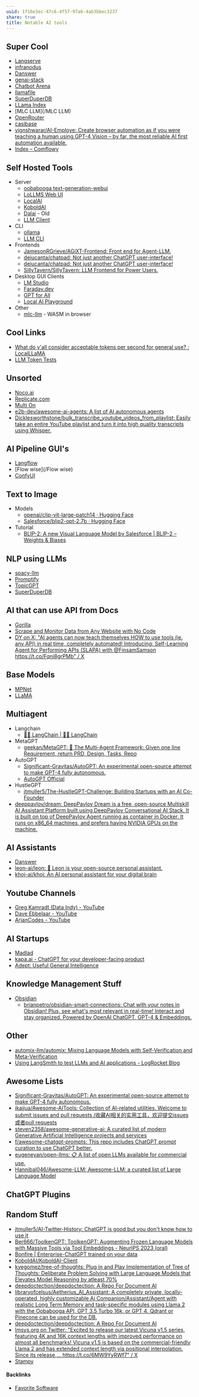 ```yaml
---
uuid: 1f16e3ec-47c6-4f57-97a6-4ab3bbec3237
share: true
title: Notable AI tools
---
```

## Super Cool

* [Langserve](/Langserve)
* [infranodus](/e8ca78e3-422e-4f21-9607-88c20a61048e)
* [Danswer](/c9fc823a-baf0-4e39-9056-3f2b39550378)
* [genai-stack](/3b6e6bc9-e5e6-43af-84c8-834379d49e55)
* [Chatbot Arena](/c4a56cee-e08a-4938-9c0d-b5ba2af4ee8b)
* [llamafile](/1e5f29d1-1e9f-4fc9-ad64-0cf8dd8dfacc)
* [SuperDuperDB](/a8600283-5cab-4cc9-b252-960ec69457f1)
* [LLama Index](/f1ca703a-5e61-4fe3-9951-61f7c5f50223)
* [MLC LLM](/MLC LLM)
* [OpenRouter](https://openrouter.ai/docs#models)
* [casibase](https://github.com/casibase/casibase?tab=readme-ov-file)
* [vignshwarar/AI-Employe: Create browser automation as if you were teaching a human using GPT-4 Vision – by far, the most reliable AI first automation available.](https://github.com/vignshwarar/AI-Employe)
* [Index – Comflowy](https://www.comflowy.com/)

## Self Hosted Tools

* Server
	* [oobabooga text-generation-webui](/0177b9c7-9a60-491c-8ebb-c71e724e5786)
	* [LoLLMS Web UI](/edace957-36da-4bd7-b7bd-170c152688d1)
	* [LocalAI](/588cb087-a325-4c18-a0b3-269da9304a31)
	* [KoboldAI](/11293940-4b2d-4785-91cd-d96912437f3a)
	* [Dalai](/12b80fef-933d-4c49-9564-e818506124a9) - Old
	* [LLM Client](/72945e2f-6225-460b-a11e-eae8bb44ad6e)
* CLI
	* [ollama](/0a74265c-1db8-4150-93d8-735a4cfc8619)
	* [LLM CLI](/0ab1f6ba-e1ec-45f3-8762-0e96939b3d75)
* Frontends
	* [JamesonRGrieve/AGiXT-Frontend: Front end for Agent-LLM.](https://github.com/JamesonRGrieve/AGiXT-Frontend)
	* [deiucanta/chatpad: Not just another ChatGPT user-interface!](https://github.com/deiucanta/chatpad)
	* [deiucanta/chatpad: Not just another ChatGPT user-interface!](https://github.com/deiucanta/chatpad)
	* [SillyTavern/SillyTavern: LLM Frontend for Power Users.](https://github.com/SillyTavern/SillyTavern)
* Desktop GUI Clients
	* [LM Studio](/fab4d5b4-4863-4109-baea-5b376fe1910c)
	* [Faraday.dev](/2482e507-0def-445e-844e-3e7159cb2a57)
	* [GPT for All](/d80422a0-621c-4784-a273-284c1c8e5520)
	* [Local AI Playground](/6b8d65a1-2f20-4621-8423-fa7506d70050)
* Other
	* [mlc-llm](/mlc-llm) - WASM in browser

## Cool Links

* [What do y'all consider acceptable tokens per second for general use? : LocalLLaMA](https://old.reddit.com/r/LocalLLaMA/comments/162pgx9/what_do_yall_consider_acceptable_tokens_per/?rdt=63840)
* [LLM Token Tests](/ceefeffb-870e-439d-a4f1-7cd77a1b932b)
## Unsorted

* [Noco.ai](/716957dd-1f5a-4865-b04b-c02b0bd34bae)
* [Replicate.com](/3e059b70-740a-4c81-8fd9-559910c8038c)
* [Multi On](/8ab360ae-e3bc-4d23-a60c-23847e562228)
* [e2b-dev/awesome-ai-agents: A list of AI autonomous agents](https://github.com/e2b-dev/awesome-ai-agents)
* [Dicklesworthstone/bulk\_transcribe\_youtube\_videos\_from\_playlist: Easily take an entire YouTube playlist and turn it into high quality transcripts using Whisper.](https://github.com/Dicklesworthstone/bulk_transcribe_youtube_videos_from_playlist)

## AI Pipeline GUI's

* [Langflow](/fb09a999-1293-4309-98dc-8f1bfa157f82)
* [Flow wise](/Flow wise)
* [ConfyUI](/06e73bbb-c33f-4c93-90e1-a8e3e294f3fb)

## Text to Image

* Models
	* [openai/clip-vit-large-patch14 · Hugging Face](https://huggingface.co/openai/clip-vit-large-patch14)
	* [Salesforce/blip2-opt-2.7b · Hugging Face](https://huggingface.co/Salesforce/blip2-opt-2.7b)
* Tutorial
	* [BLIP-2: A new Visual Language Model by Salesforce | BLIP-2 – Weights & Biases](https://wandb.ai/gladiator/BLIP-2/reports/BLIP-2-A-new-Visual-Language-Model-by-Salesforce--VmlldzozNjM0NjYz)

## NLP using LLMs

* [spacy-llm](/36f46138-ae35-4afb-8df4-9d2be12423d1)
* [Promptify](/18a6290b-59ff-4df1-98f7-673cdc7a7118)
* [TopicGPT](/43a10b26-0269-4ebe-9fe9-468654b529f5)
* [SuperDuperDB](/a8600283-5cab-4cc9-b252-960ec69457f1)
## AI that can use API from Docs

* [Gorilla](/9097a030-8dfa-4e53-8ba9-65be7d582e6a)
* [Scrape and Monitor Data from Any Website with No Code](https://www.browse.ai/?ref=awe50meAI)
* [DY on X: "AI agents can now teach themselves HOW to use tools (ie. any API) in real time, completely automated! Introducing: Self-Learning Agent for Performing APIs (SLAPA) with @FinsamSamson https://t.co/Fqni8grPMb" / X](https://twitter.com/DYtweetshere/status/1631349179934203904)

## Base Models

* [MPNet](https://huggingface.co/docs/transformers/model_doc/mpnet)
* [LLaMA](/a722edb6-d8e9-4b1c-9eed-6a8c84e1553e)
## Multiagent

* Langchain
	* [🦜️🔗 LangChain | 🦜️🔗 LangChain](https://docs.langchain.com/docs/)
* MetaGPT
	* [geekan/MetaGPT: 🌟 The Multi-Agent Framework: Given one line Requirement, return PRD, Design, Tasks, Repo](https://github.com/geekan/MetaGPT)
* AutoGPT
	* [Significant-Gravitas/AutoGPT: An experimental open-source attempt to make GPT-4 fully autonomous.](https://github.com/Significant-Gravitas/AutoGPT)
	* [AutoGPT Official](https://autogpt.net/)
* HustleGPT
	* [jtmuller5/The-HustleGPT-Challenge: Building Startups with an AI Co-Founder](https://github.com/jtmuller5/The-HustleGPT-Challenge)
* [deeppavlov/dream: DeepPavlov Dream is a free, open-source Multiskill AI Assistant Platform built using DeepPavlov Conversational AI Stack. It is built on top of DeepPavlov Agent running as container in Docker. It runs on x86\_64 machines, and prefers having NVIDIA GPUs on the machine.](https://github.com/deeppavlov/dream)

## AI Assistants

* [Danswer](/c9fc823a-baf0-4e39-9056-3f2b39550378)
* [leon-ai/leon: 🧠 Leon is your open-source personal assistant.](https://github.com/leon-ai/leon)
* [khoj-ai/khoj: An AI personal assistant for your digital brain](https://github.com/khoj-ai/khoj)
## Youtube Channels

* [Greg Kamradt (Data Indy) - YouTube](https://www.youtube.com/@DataIndependent/videos)
* [Dave Ebbelaar - YouTube](https://www.youtube.com/@daveebbelaar/videos)
* [ArjanCodes - YouTube](https://www.youtube.com/@ArjanCodes/videos)

## AI Startups

* [Madlad](https://www.madlad.ai/)
* [kapa.ai - ChatGPT for your developer-facing product](https://www.kapa.ai/)
* [Adept: Useful General Intelligence](https://www.adept.ai/)
## Knowledge Management Stuff

* [Obsidian](/f76a085e-f2c8-43bd-a852-47760f01e401)
	* [brianpetro/obsidian-smart-connections: Chat with your notes in Obsidian! Plus, see what's most relevant in real-time! Interact and stay organized. Powered by OpenAI ChatGPT, GPT-4 & Embeddings.](https://github.com/brianpetro/obsidian-smart-connections)
## Other

* [automix-llm/automix: Mixing Language Models with Self-Verification and Meta-Verification](https://github.com/automix-llm/automix)
* [Using LangSmith to test LLMs and AI applications - LogRocket Blog](https://blog.logrocket.com/langsmith-test-llms-ai-applications/)
## Awesome Lists

* [Significant-Gravitas/AutoGPT: An experimental open-source attempt to make GPT-4 fully autonomous.](https://github.com/Significant-Gravitas/AutoGPT)
* [ikaijua/Awesome-AITools: Collection of AI-related utilities. Welcome to submit issues and pull requests /收藏AI相关的实用工具，欢迎提交issues 或者pull requests](https://github.com/ikaijua/Awesome-AITools)
* [steven2358/awesome-generative-ai: A curated list of modern Generative Artificial Intelligence projects and services](https://github.com/steven2358/awesome-generative-ai)
* [f/awesome-chatgpt-prompts: This repo includes ChatGPT prompt curation to use ChatGPT better.](https://github.com/f/awesome-chatgpt-prompts)
* [eugeneyan/open-llms: 📋 A list of open LLMs available for commercial use.](https://github.com/eugeneyan/open-llms)
* [Hannibal046/Awesome-LLM: Awesome-LLM: a curated list of Large Language Model](https://github.com/Hannibal046/Awesome-LLM)


## ChatGPT Plugins
## Random Stuff

* [jtmuller5/AI-Twitter-History: ChatGPT is good but you don't know how to use it](https://github.com/jtmuller5/AI-Twitter-History)
* [Ber666/ToolkenGPT: ToolkenGPT: Augmenting Frozen Language Models with Massive Tools via Tool Embeddings - NeurIPS 2023 (oral)](https://github.com/Ber666/ToolkenGPT)
* [Bonfire | Enterprise-ChatGPT trained on your data](https://www.justbonfire.com/)
* [KoboldAI/KoboldAI-Client](https://github.com/KoboldAI/KoboldAI-Client)
* [kyegomez/tree-of-thoughts: Plug in and Play Implementation of Tree of Thoughts: Deliberate Problem Solving with Large Language Models that Elevates Model Reasoning by atleast 70%](https://github.com/kyegomez/tree-of-thoughts)
* [deepdoctection/deepdoctection: A Repo For Document AI](https://github.com/deepdoctection/deepdoctection)
* [libraryofcelsus/Aetherius\_AI\_Assistant: A completely private, locally-operated, highly customizable Ai Companion/Assistant/Agent with realistic Long Term Memory and task-specific modules using Llama 2 with the Oobabooga API, GPT 3.5 Turbo 16k, or GPT 4. Qdrant or Pinecone can be used for the DB.](https://github.com/libraryofcelsus/Aetherius_AI_Assistant)
* [deepdoctection/deepdoctection: A Repo For Document AI](https://github.com/deepdoctection/deepdoctection)
* [lmsys.org on Twitter: "Excited to release our latest Vicuna v1.5 series, featuring 4K and 16K context lengths with improved performance on almost all benchmarks! Vicuna v1.5 is based on the commercial-friendly Llama 2 and has extended context length via positional interpolation. Since its release,… https://t.co/6MW9YyRWf7" / X](https://twitter.com/lmsysorg/status/1686794639469371393)
* [Stampy](https://github.com/StampyAI)


#### Backlinks

* [Favorite Software](/6a24cf3e-5693-4b99-b620-c3766a02a6c9)